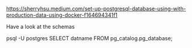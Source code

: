 https://sherryhsu.medium.com/set-up-postgresql-database-using-with-production-data-using-docker-f164694341f1

Have a look at the schemas

psql -U postgres
SELECT datname FROM pg_catalog.pg_database;